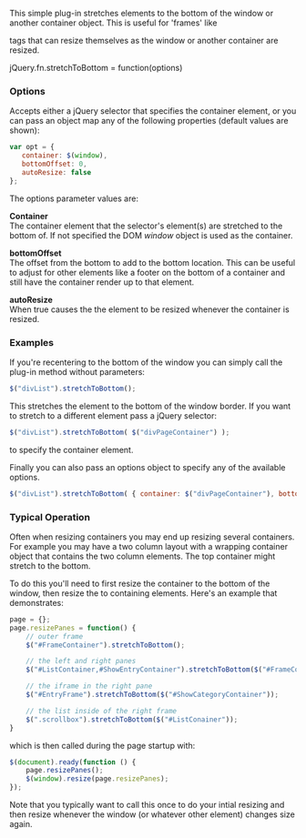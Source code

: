 ﻿This simple plug-in stretches elements to the bottom of the window or another container object. This is useful for 'frames' like <div> tags that can resize themselves as the window or another container are resized.<div class="syntaxbox">jQuery.fn.stretchToBottom = function(options)</div>### OptionsAccepts either a jQuery selector that specifies the container element, or you can pass an object map any of the following properties (default values are shown):```javascriptvar opt = {   container: $(window),   bottomOffset: 0,   autoResize: false};```The options parameter values are:**Container**  The container element that the selector's element(s) are stretched to the bottom of. If not specified the DOM *window* object is used as the container.**bottomOffset**  The offset from the bottom to add to the bottom location. This can be useful to adjust for other elements like a footer on the bottom of a container and still have the container render up to that element.**autoResize**  When true causes the the element to be resized whenever the container is resized.### ExamplesIf you're recentering to the bottom of the window you can simply call the plug-in method without parameters:```javascript$("divList").stretchToBottom();```This stretches the element to the bottom of the window border. If you want to stretch to a different element pass a jQuery selector:```javascript$("divList").stretchToBottom( $("divPageContainer") );```to specify the container element.Finally you can also pass an options object to specify any of the available options.```javascript$("divList").stretchToBottom( { container: $("divPageContainer"), bottomOffset: 16px } );```### Typical OperationOften when resizing containers you may end up resizing several containers. For example you may have a two column layout with a wrapping container object that contains the two column elements. The top container might stretch to the bottom.To do this you'll need to first resize the container to the bottom of the window, then resize the to containing elements. Here's an example that demonstrates:```javascriptpage = {};page.resizePanes = function() {    // outer frame    $("#FrameContainer").stretchToBottom();    // the left and right panes    $("#ListContainer,#ShowEntryContainer").stretchToBottom($("#FrameContainer"));    // the iframe in the right pane    $("#EntryFrame").stretchToBottom($("#ShowCategoryContainer"));    // the list inside of the right frame    $(".scrollbox").stretchToBottom($("#ListConainer"));}```which is then called during the page startup with:```javascript$(document).ready(function () {    page.resizePanes();    $(window).resize(page.resizePanes);});```Note that you typically want to call this once to do your intial resizing and then resize whenever the window (or whatever other element) changes size again.